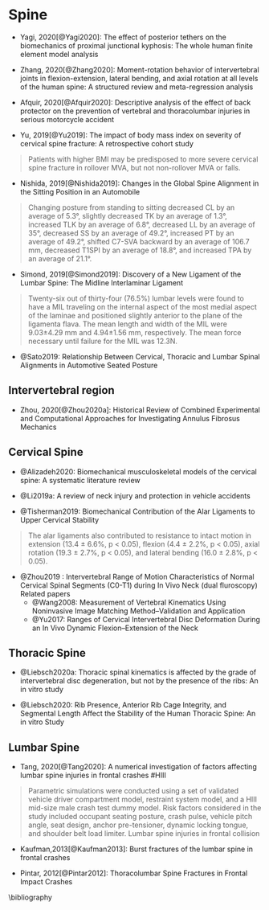 # Spine

- Yagi, 2020[@Yagi2020]: The effect of posterior tethers on the biomechanics of proximal junctional kyphosis: The whole human finite element model analysis

- Zhang, 2020[@Zhang2020]: Moment-rotation behavior of intervertebral joints in flexion-extension, lateral bending, and axial rotation at all levels of the human spine: A structured review and meta-regression analysis

- Afquir, 2020[@Afquir2020]: Descriptive analysis of the effect of back protector on the prevention of vertebral and thoracolumbar injuries in serious motorcycle accident

- Yu, 2019[@Yu2019]: The impact of body mass index on severity of cervical spine fracture: A retrospective cohort study

> Patients with higher BMI may be predisposed to more severe cervical spine fracture in rollover MVA, but not non-rollover MVA or falls.


- Nishida, 2019[@Nishida2019]: Changes in the Global Spine Alignment in the Sitting Position in an Automobile

> Changing posture from standing to sitting decreased CL by an average of 5.3°, slightly decreased TK by an average of 1.3°, increased TLK by an average of 6.8°, decreased LL by an average of 35°, decreased SS by an average of 49.2°, increased PT by an average of 49.2°, shifted C7-SVA backward by an average of 106.7 mm, decreased T1SPI by an average of 18.8°, and increased TPA by an average of 21.1°.

- Simond, 2019[@Simond2019]: Discovery of a New Ligament of the Lumbar Spine: The Midline Interlaminar Ligament

> Twenty-six out of thirty-four (76.5%) lumbar levels were found to have a MIL traveling on the internal aspect of the most medial aspect of the laminae and positioned slightly anterior to the plane of the ligamenta flava.
The mean length and width of the MIL were 9.03±4.29 mm and 4.94±1.56 mm, respectively. The mean force necessary until failure for the MIL was 12.3N.


- @Sato2019: Relationship Between Cervical, Thoracic and Lumbar Spinal Alignments in Automotive Seated Posture

## Intervertebral region

- Zhou, 2020[@Zhou2020a]: Historical Review of Combined Experimental and Computational Approaches for Investigating Annulus Fibrosus Mechanics

## Cervical Spine

- @Alizadeh2020: Biomechanical musculoskeletal models of the cervical spine: A systematic literature review

- @Li2019a: A review of neck injury and protection in vehicle accidents

- @Tisherman2019:  Biomechanical Contribution of the Alar Ligaments to Upper Cervical Stability

> The alar ligaments also contributed to resistance to intact motion in extension (13.4 ± 6.6%, p < 0.05), flexion (4.4 ± 2.2%, p < 0.05), axial rotation (19.3 ± 2.7%, p < 0.05), and lateral bending (16.0 ± 2.8%, p < 0.05).

- @Zhou2019 : Intervertebral Range of Motion Characteristics of Normal Cervical Spinal Segments (C0-T1) during In Vivo Neck  (dual fluroscopy)  
Related papers
  - @Wang2008: Measurement of Vertebral Kinematics Using Noninvasive Image Matching Method–Validation and Application
  - @Yu2017: Ranges of Cervical Intervertebral Disc Deformation During an In Vivo Dynamic Flexion–Extension of the Neck

## Thoracic Spine

- @Liebsch2020a: Thoracic spinal kinematics is affected by the grade of intervertebral disc degeneration, but not by the presence of the ribs: An in vitro study

- @Liebsch2020: Rib Presence, Anterior Rib Cage Integrity, and Segmental Length Affect the Stability of the Human Thoracic Spine: An in vitro Study




## Lumbar Spine

- Tang, 2020[@Tang2020]: A numerical investigation of factors affecting lumbar spine injuries in frontal crashes #HIII

> Parametric simulations were conducted using a set of validated vehicle driver compartment model, restraint system model, and a HIII mid-size male crash test dummy model. Risk factors considered in the study included occupant seating posture, crash pulse, vehicle pitch angle, seat design, anchor pre-tensioner, dynamic locking tongue, and shoulder belt load limiter.
Lumbar spine injuries in frontal collision

- Kaufman,2013[@Kaufman2013]: Burst fractures of the lumbar spine in frontal crashes

- Pintar, 2012[@Pintar2012]: Thoracolumbar Spine Fractures in Frontal Impact Crashes

\bibliography
